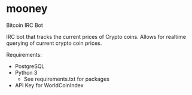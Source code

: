 # mooney
Bitcoin IRC Bot

IRC bot that tracks the current prices of Crypto coins.
Allows for realtime querying of current crypto coin prices.

Requirements:
  * PostgreSQL
  * Python 3
    * See requirements.txt for packages
  * API Key for WorldCoinIndex

